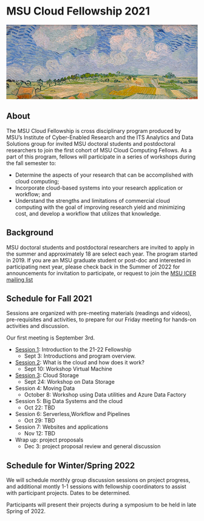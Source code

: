 # MSU Cloud Fellowship 2021

![Ebene_bei_Auvers_van_Gogh_1890](img/cropped_cloud_painting_Vincent_van_Gogh_Ebene_bei_Auvers_1890_Neue_Pinakothek_Munich.jpg)

## About

The MSU Cloud Fellowship is cross disciplinary program produced by MSU’s Institute of Cyber-Enabled Research and the ITS Analytics and Data Solutions group for invited MSU doctoral students and postdoctoral researchers to join the first cohort of MSU Cloud Computing Fellows.  As a part of this program, fellows will participate in a series of workshops during the fall semester to:

  * Determine the aspects of your research that can be accomplished with cloud computing;
  * Incorporate cloud-based systems into your research application or workflow; and
  * Understand the strengths and limitations of commercial cloud computing with the goal of improving research yield and minimizing cost, and develop a workflow that utilizes that knowledge.
 

## Background

MSU doctoral students and postdoctoral researchers are invited to apply in the summer and approximately 18 are select each year.  The program started in 2019.   If you are an MSU graduate student or post-doc and interested in participating next year, please check back in the Summer of 2022 for announcements for invitation to participate, or request to join the [MSU ICER mailing list](https://icer.msu.edu/getting-latest-hpcc-updates)
  
## Schedule for Fall 2021

Sessions are organized with pre-meeting materials (readings and videos), pre-requisites and activities, to prepare for our Friday meeting for hands-on activities and discussion.  

Our first meeting is September 3rd.  

 * [Session 1](introduction): Introduction to the 21-22 Fellowship
     * Sept 3: Introductions and program overview.  
 * [Session 2](session_how_to_cloud): What is the cloud and how does it work?
    * Sept 10: Workshop Virtual Machine
 * [Session 3](session_cloud_storage): Cloud Storage
    * Sept 24: Workshop on Data Storage
 * Session 4: Moving Data
    * October 8: Workshop using Data utilities and Azure Data Factory
 * Session 5: Big Data Systems and the cloud
    * Oct 22: TBD
 * Session 6: Serverless,Workflow and Pipelines
    * Oct 29: TBD
 * Session 7: Websites and applications
    * Nov 12: TBD
 * Wrap up: project proposals
    * Dec 3: project proposal review and general discussion

## Schedule for Winter/Spring 2022

We will schedule monthly group discussion sessions on project progress, and additional montly 1-1 sessions with fellowship coordinators to assist with participant projects. Dates to be determined. 

Participants will present their projects during a symposium to be held in late Spring of 2022.  


